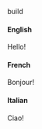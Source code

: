 build




<!-- tabs:start -->

#### **English**

Hello!

#### **French**

Bonjour!

#### **Italian**

Ciao!

<!-- tabs:end -->